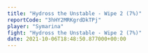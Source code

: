 ```yaml
---
title: "Hydross the Unstable - Wipe 2 (7%)"
reportCode: "3hHY2MRKgrdDkTPj"
player: "Symarina"
fight: "Hydross the Unstable - Wipe 2 (7%)"
date: 2021-10-06T18:48:50.877000+00:00
---
```

